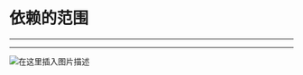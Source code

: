 ﻿# 依赖的范围
----
----
![在这里插入图片描述](https://img-blog.csdnimg.cn/3fa2d20eaeee49de95ae04ab09d346c1.png?x-oss-process=image/watermark,type_ZHJvaWRzYW5zZmFsbGJhY2s,shadow_50,text_Q1NETiBATkpVU1RaSkM=,size_20,color_FFFFFF,t_70,g_se,x_16)

